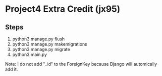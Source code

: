 # Project4 Extra Credit (jx95)

## Steps

1. python3 manage.py flush
2. python3 manage.py makemigrations
3. python3 manage.py migrate
4. python3 main.py

Note: I do not add "_id" to the ForeignKey because Django will automically add it.
